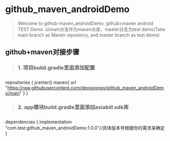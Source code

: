 # github_maven_androidDemo
> Welcome to github-maven_androidDemo. github+maven android TEST Demo. 以main分支作为maven仓库，master分支为test demo(Take main branch as Maven repository, and master branch as test  demo)


**<h2>github+maven对接步骤</h2>**
 
> **<h3> 1. 项目build.gradle里面添加配置<h3>**
 
 repositories {
    jcenter()
     maven{
            url "https://raw.githubusercontent.com/devgogogo/github_maven_androidDemo/main"
        }
  }

> **<h3>2. app模块build.gradle里面添加asiabill sdk库<h3>**
 
 dependencies {
     implementation "com.test:github_maven_androidDemo:1.0.0"//具体版本号根据你的需求来确定
 }
